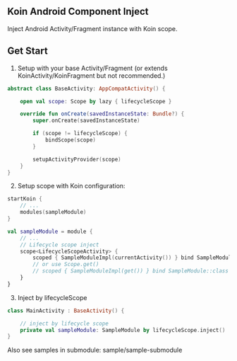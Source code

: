 Koin Android Component Inject
---

Inject Android Activity/Fragment instance with Koin scope.

## Get Start

1. Setup with your base Activity/Fragment (or extends KoinActivity/KoinFragment but not recommended.)

```kotlin
abstract class BaseActivity: AppCompatActivity() {

    open val scope: Scope by lazy { lifecycleScope }

    override fun onCreate(savedInstanceState: Bundle?) {
        super.onCreate(savedInstanceState)

        if (scope != lifecycleScope) {
            bindScope(scope)
        }

        setupActivityProvider(scope)
    }
}
```

2. Setup scope with Koin configuration:

```kotlin
startKoin {
    // ...
    modules(sampleModule)
}

val sampleModule = module {
    // ...
    // Lifecycle scope inject
    scope<LifecycleScopeActivity> {
        scoped { SampleModuleImpl(currentActivity()) } bind SampleModule::class
        // or use Scope.get()
        // scoped { SampleModuleImpl(get()) } bind SampleModule::class
    }
}
```

3. Inject by lifecycleScope

```kotlin
class MainActivity : BaseActivity() {

    // inject by lifecycle scope
    private val sampleModule: SampleModule by lifecycleScope.inject()
}
```

Also see samples in submodule: sample/sample-submodule


